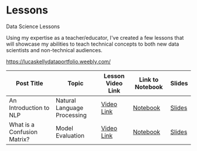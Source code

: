 # Lessons

Data Science Lessons

Using my expertise as a teacher/educator, I've created a few lessons that will showcase my abilities to teach technical concepts to both new data scientists and non-technical audiences. 

https://lucaskellydataportfolio.weebly.com/
 

| **Post Title** | **Topic** | **Lesson Video Link** | **Link to Notebook** | **Slides**
| ---------- | ----------- | --------------- | ---------------------------- | ---------- |
| An Introduction to NLP          | Natural Language Processing           | [Video Link](https://www.youtube.com/watch?v=u7cQt1AETSQ&t=4s) | [Notebook](https://github.com/lucaskelly49/Lessons/blob/master/IntrotoNLP/Workbook_Lesson.ipynb) | [Slides](https://github.com/lucaskelly49/Lessons/blob/master/IntrotoNLP/ExploringTextDataAnintroductiontoNLP.pdf)
| What is a Confusion Matrix?          | Model Evaluation           | [Video Link]() | [Notebook](https://github.com/lucaskelly49/Lessons/blob/master/ConfusionMatrix/ConfusionMatrixLesson.ipynb) | [Slides](https://github.com/lucaskelly49/Lessons/blob/master/ConfusionMatrix/Presentation_slides.pdf)
